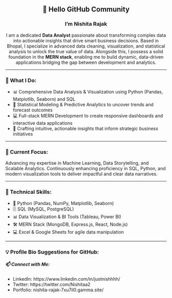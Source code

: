 <h2 align="center">👋 Hello GitHub Community</h2>
<h3 align="center">I’m Nishita Rajak</h3>

<p align="center">
I am a dedicated <strong>Data Analyst</strong> passionate about transforming complex data into actionable insights that drive smart business decisions.  
Based in Bhopal, I specialize in advanced data cleaning, visualization, and statistical analysis to unlock the true value of data.  
Alongside this, I possess a solid foundation in the <strong>MERN stack</strong>, enabling me to build dynamic, data-driven applications bridging the gap between development and analytics.
</p>

---

<h3 align="left">🚀 What I Do:</h3>

<ul align="left">
  <li>📊 Comprehensive Data Analysis & Visualization using Python (Pandas, Matplotlib, Seaborn) and SQL</li>
  <li>🤖 Statistical Modeling & Predictive Analytics to uncover trends and forecast outcomes</li>
  <li>💻 Full-stack MERN Development to create responsive dashboards and interactive data applications</li>
  <li>🎨 Crafting intuitive, actionable insights that inform strategic business initiatives</li>
</ul>

---

<h3 align="left">🌱 Current Focus:</h3>

<p align="left">
Advancing my expertise in Machine Learning, Data Storytelling, and Scalable Analytics.  
Continuously enhancing proficiency in SQL, Python, and modern visualization tools to deliver impactful and clear data narratives.
</p>

---

<h3 align="left">🔧 Technical Skills:</h3>

<ul align="left">
  <li>🐍 Python (Pandas, NumPy, Matplotlib, Seaborn)</li>
  <li>🗄 SQL (MySQL, PostgreSQL)</li>
  <li>📊 Data Visualization & BI Tools (Tableau, Power BI)</li>
  <li>🛠 MERN Stack (MongoDB, Express.js, React, Node.js)</li>
  <li>💻 Excel & Google Sheets for agile data manipulation</li>
</ul>

---

<h3 align="left">💡 Profile Bio Suggestions for GitHub:</h3>




<h5 align="left">📫 Connect with Me:</h5>
<ul>
  <li>LinkedIn: https://www.linkedin.com/in/justnishhhh/</li>
  <li>Twitter: https://twitter.com/Nishitaa2</li>
  <li>Portfolio: nishita-rajak-7xu7il0.gamma.site/</li>
</ul>
